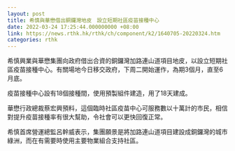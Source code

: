 ```yaml
---
layout: post
title: 希慎與華懋借出銅鑼灣地皮　設立短期社區疫苗接種中心
date: 2022-03-24 17:25:44.000000000 +08:00
link: https://news.rthk.hk/rthk/ch/component/k2/1640705-20220324.htm
categories: rthk
---
```


希慎興業與華懋集團向政府借出合資的銅鑼灣加路連山道項目地皮，以設立短期社區疫苗接種中心。有關場地今日移交政府，下周二開始運作，為期3個月，直至6月底。

疫苗接種中心設有18個接種間，使用預製組件建造，用了18天建成。

華懋行政總裁蔡宏興預料，這個臨時社區疫苗中心可服務數以十萬計的市民，相信對提升疫苗接種率有很大幫助，令社會可以更快回復正常。

希慎首席營運總監呂幹威表示，集團願景是將加路連山道項目建設成銅鑼灣的城市綠洲，而在有需要時使用主要物業組合支持社區。
